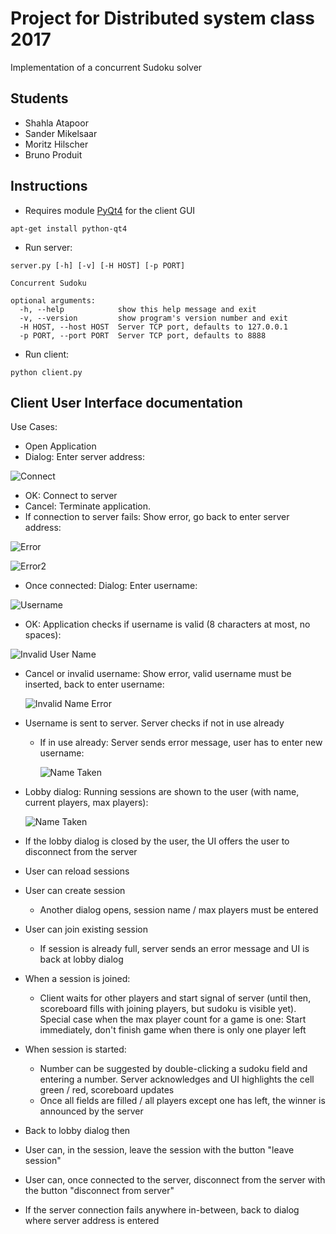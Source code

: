 # Project for Distributed system class 2017
Implementation of a concurrent Sudoku solver
## Students
- Shahla Atapoor
- Sander Mikelsaar
- Moritz Hilscher
- Bruno Produit

## Instructions
- Requires module [PyQt4](https://www.riverbankcomputing.com/software/pyqt/download) for the client GUI
```
apt-get install python-qt4
```
- Run server: 
```
server.py [-h] [-v] [-H HOST] [-p PORT]

Concurrent Sudoku

optional arguments:
  -h, --help            show this help message and exit
  -v, --version         show program's version number and exit
  -H HOST, --host HOST  Server TCP port, defaults to 127.0.0.1
  -p PORT, --port PORT  Server TCP port, defaults to 8888
```
 
- Run client: 
```
python client.py
```

## Client User Interface documentation

Use Cases:

* Open Application
* Dialog: Enter server address:

![Connect](/pictures/connect.png)

  * OK: Connect to server
  * Cancel: Terminate application.
* If connection to server fails: Show error, go back to enter server address:

![Error](/pictures/wrongIP1.png)

![Error2](/pictures/wrongIP2error.png)

* Once connected: Dialog: Enter username:

![Username](/pictures/choosename.png)

  * OK: Application checks if username is valid (8 characters at most, no spaces):
  
  ![Invalid User Name](/pictures/invalidname.png)
 
  * Cancel or invalid username: Show error, valid username must be inserted, back to enter username:
  
    ![Invalid Name Error](/pictures/invalidnameerror.png)
  
* Username is sent to server. Server checks if not in use already

  * If in use already: Server sends error message, user has to enter new username:
  
      ![Name Taken](/pictures/nametaken.png)

* Lobby dialog: Running sessions are shown to the user (with name, current players, max players):

     ![Name Taken](/pictures/joiningsession.png)

* If the lobby dialog is closed by the user, the UI offers the user to disconnect from the server
* User can reload sessions
* User can create session
  * Another dialog opens, session name / max players must be entered
* User can join existing session
  * If session is already full, server sends an error message and UI is back at lobby dialog
* When a session is joined:
  * Client waits for other players and start signal of server (until then, scoreboard fills with joining players, but sudoku is visible yet). Special case when the max player count for a game is one: Start immediately, don't finish game when there is only one player left
* When session is started:
  * Number can be suggested by double-clicking a sudoku field and entering a number. Server acknowledges and UI highlights the cell green / red, scoreboard updates
  * Once all fields are filled / all players except one has left, the winner is announced by the server
* Back to lobby dialog then

* User can, in the session, leave the session with the button "leave session"
* User can, once connected to the server, disconnect from the server with the button "disconnect from server"
* If the server connection fails anywhere in-between, back to dialog where server address is entered
